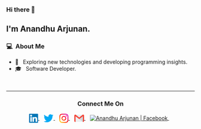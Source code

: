 


### Hi there 👋

## I'm Anandhu Arjunan.

### 💻 &nbsp;About Me 

- 🤔 &nbsp; Exploring new technologies and developing programming insights.
- 🎓 &nbsp; Software Developer.



 <br> 
 
 <hr>

  <div align="center">
  <h3><b>Connect Me On</b></h3>
  </div>
<p align="center">
<a href="https://www.linkedin.com/in/anandhu-arjunan-74a577146/" target="_blank">
  <img align="center" alt="Anandhu Arjunan | Linkedin" width="24px" src="https://github.com/SatYu26/SatYu26/blob/master/Assets/Linkedin.svg" />
</a> &nbsp;&nbsp;
<a href="https://twitter.com/AnandhuArjunan" target="_blank">
  <img align="center" alt="Anandhu Arjunan | Twitter" width="26px" src="https://github.com/SatYu26/SatYu26/blob/master/Assets/Twitter.svg" />
</a> &nbsp;&nbsp;
<a href="https://www.instagram.com/anandhuarjunan/" target="_blank">
  <img align="center" alt="Anandhu Arjunan | Instagram" width="24px" src="https://github.com/SatYu26/SatYu26/blob/master/Assets/Instagram.svg" />
</a> &nbsp;&nbsp;
<a href="mailto:anandhuka97@gmail.com" >
  <img align="center" alt="Anandhu Arjunan | Gmail" width="26px" src="https://github.com/SatYu26/SatYu26/blob/master/Assets/Gmail.svg" />
</a> &nbsp;&nbsp;
<a href="https://www.facebook.com/anandhu.ka.58">
    <img align="center" alt="Anandhu Arjunan | Facebook" width="24px" src="https://upload.wikimedia.org/wikipedia/en/thumb/0/04/Facebook_f_logo_%282021%29.svg/100px-Facebook_f_logo_%282021%29.svg.png" />
</a> &nbsp;&nbsp;
<p>
  
<br>
  


